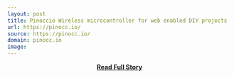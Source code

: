 ```yaml
---
layout: post
title: Pinoccio Wireless microcontroller for web enabled DIY projects 
url: https://pinocc.io/
source: https://pinocc.io/
domain: pinocc.io
image: 
---
```


<p></p>
<center><p><a href="https://pinocc.io/" style='padding:25px; font-sze:18px; font-weight: bold;'>Read Full Story</a></p></center>
